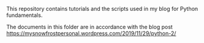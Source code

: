 This repository contains tutorials and the scripts used in my blog for Python fundamentals.

The documents in this folder are in accordance with the blog post https://mysnowfrostpersonal.wordpress.com/2019/11/29/python-2/

